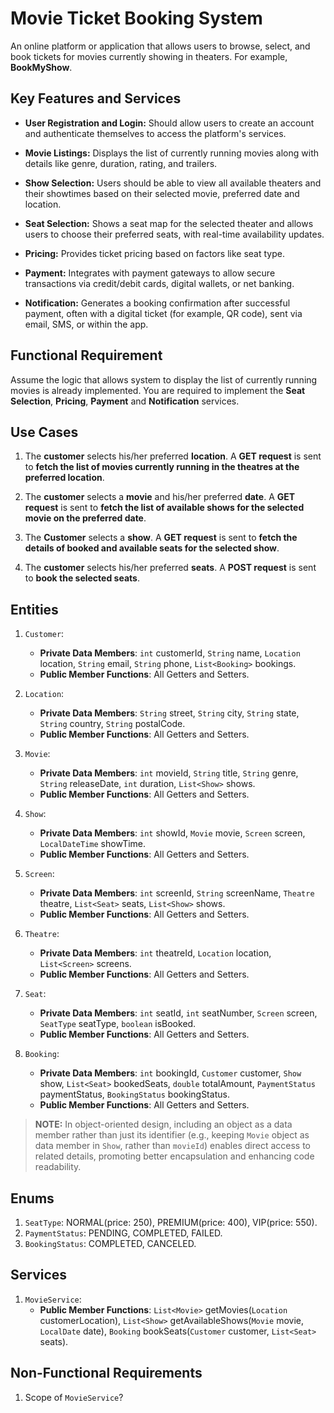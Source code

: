 # Movie Ticket Booking System

An online platform or application that allows users to browse, select, and book tickets for movies currently showing in theaters. For example, **BookMyShow**.

## Key Features and Services

- **User Registration and Login:** Should allow users to create an account and authenticate themselves to access the platform's services.

- **Movie Listings:** Displays the list of currently running movies along with details like genre, duration, rating, and trailers.

- **Show Selection:** Users should be able to view all available theaters and their showtimes based on their selected movie, preferred date and location.

- **Seat Selection:** Shows a seat map for the selected theater and allows users to choose their preferred seats, with real-time availability updates.

- **Pricing:** Provides ticket pricing based on factors like seat type.

- **Payment:** Integrates with payment gateways to allow secure transactions via credit/debit cards, digital wallets, or net banking.

- **Notification:** Generates a booking confirmation after successful payment, often with a digital ticket (for example, QR code), sent via email, SMS, or within the app.

## Functional Requirement

Assume the logic that allows system to display the list of currently running movies is already implemented. You are required to implement the **Seat Selection**, **Pricing**, **Payment** and **Notification** services.

## Use Cases

1. The **customer** selects his/her preferred **location**. A **GET request** is sent to **fetch the list of movies currently running in the theatres at the preferred location**.

2. The **customer** selects a **movie** and his/her preferred **date**. A **GET request** is sent to **fetch the list of available shows for the selected movie on the preferred date**.

3. The **Customer** selects a **show**. A **GET request** is sent to **fetch the details of booked and available seats for the selected show**. 

4. The **customer** selects his/her preferred **seats**. A **POST request** is sent to **book the selected seats**.

## Entities

1. `Customer`:
    - **Private Data Members**: `int` customerId, `String` name, `Location` location, `String` email, `String` phone, `List<Booking>` bookings.
    - **Public Member Functions**: All Getters and Setters.

2. `Location`:
    - **Private Data Members**: `String` street, `String` city, `String` state, `String` country, `String` postalCode.
    - **Public Member Functions**: All Getters and Setters.

3. `Movie`:
    - **Private Data Members**: `int` movieId, `String` title, `String` genre, `String` releaseDate, `int` duration, `List<Show>` shows.
    - **Public Member Functions**: All Getters and Setters.

4. `Show`:
    - **Private Data Members**: `int` showId, `Movie` movie, `Screen` screen, `LocalDateTime` showTime.
    - **Public Member Functions**: All Getters and Setters. 

5. `Screen`:
    - **Private Data Members**: `int` screenId, `String` screenName, `Theatre` theatre, `List<Seat>` seats, `List<Show>` shows.
    - **Public Member Functions**: All Getters and Setters. 

6. `Theatre`:
    - **Private Data Members**: `int` theatreId, `Location` location, `List<Screen>` screens.
    - **Public Member Functions**: All Getters and Setters.

7. `Seat`:
    - **Private Data Members**: `int` seatId, `int` seatNumber, `Screen` screen, `SeatType` seatType, `boolean` isBooked. 
    - **Public Member Functions**: All Getters and Setters.

8. `Booking`:
    - **Private Data Members**: `int` bookingId, `Customer` customer, `Show` show, `List<Seat>` bookedSeats, `double` totalAmount, `PaymentStatus` paymentStatus, `BookingStatus` bookingStatus.
    - **Public Member Functions**: All Getters and Setters.

> **NOTE:** In object-oriented design, including an object as a data member rather than just its identifier (e.g., keeping `Movie` object as data member in `Show`, rather than `movieId`) enables direct access to related details, promoting better encapsulation and enhancing code readability.

## Enums

1. `SeatType`: NORMAL(price: 250), PREMIUM(price: 400), VIP(price: 550).
2. `PaymentStatus`: PENDING, COMPLETED, FAILED.
3. `BookingStatus`: COMPLETED, CANCELED.

## Services

1. `MovieService`:
    - **Public Member Functions**: `List<Movie>` getMovies(`Location` customerLocation), `List<Show>` getAvailableShows(`Movie` movie, `LocalDate` date), `Booking` bookSeats(`Customer` customer, `List<Seat>` seats).

## Non-Functional Requirements

1. Scope of `MovieService`?
